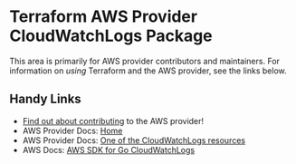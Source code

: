# Terraform AWS Provider CloudWatchLogs Package

This area is primarily for AWS provider contributors and maintainers. For information on _using_ Terraform and the AWS provider, see the links below.


## Handy Links
* [Find out about contributing](../../../docs/contributing) to the AWS provider!
* AWS Provider Docs: [Home](https://registry.terraform.io/providers/hashicorp/aws/latest/docs)
* AWS Provider Docs: [One of the CloudWatchLogs resources](https://registry.terraform.io/providers/hashicorp/aws/latest/docs/resources/cloudwatch_log_destination)
* AWS Docs: [AWS SDK for Go CloudWatchLogs](https://docs.aws.amazon.com/sdk-for-go/api/service/cloudwatchlogs/)
